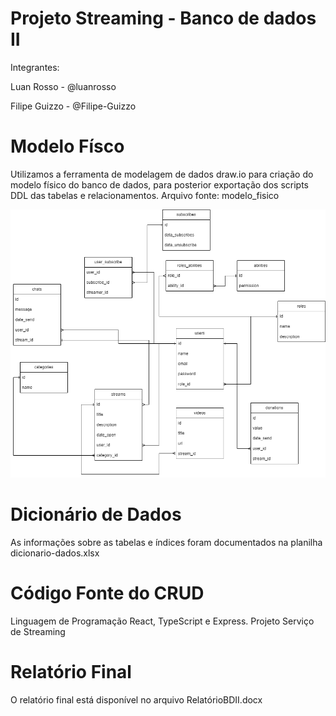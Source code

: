 # Projeto Streaming - Banco de dados II
Integrantes:

Luan Rosso - @luanrosso

Filipe Guizzo - @Filipe-Guizzo


# Modelo Físco

Utilizamos a ferramenta de modelagem de dados draw.io para criação do modelo físico do banco de dados, para posterior exportação dos scripts DDL das tabelas e relacionamentos.
Arquivo fonte: modelo_fisico

<img src="https://github.com/luanrosso/streaming/blob/main/modelo_fisico/diagramaStreaming2.0.drawio.png" alt="Modelo ER">

# Dicionário de Dados

As informações sobre as tabelas e índices foram documentados na planilha dicionario-dados.xlsx

# Código Fonte do CRUD
Linguagem de Programação React, TypeScript e Express.
Projeto Serviço de Streaming

# Relatório Final
O relatório final está disponível no arquivo RelatórioBDII.docx





